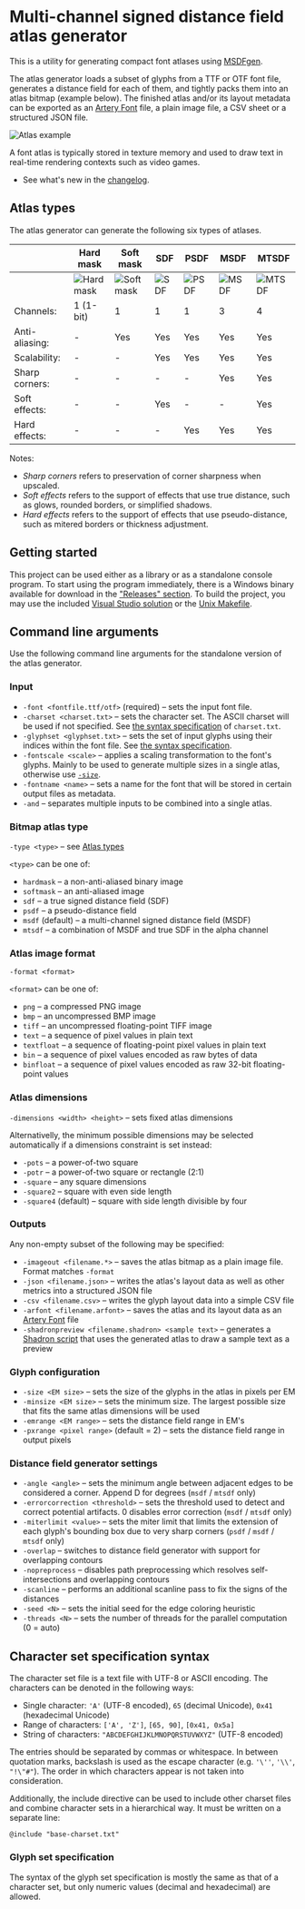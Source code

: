 
# Multi-channel signed distance field atlas generator

This is a utility for generating compact font atlases using [MSDFgen](https://github.com/Chlumsky/msdfgen).

The atlas generator loads a subset of glyphs from a TTF or OTF font file, generates a distance field for each of them, and tightly packs them into an atlas bitmap (example below). The finished atlas and/or its layout metadata can be exported as an [Artery Font](https://github.com/Chlumsky/artery-font-format) file, a plain image file, a CSV sheet or a structured JSON file.

![Atlas example](https://user-images.githubusercontent.com/18639794/76163889-811f2e80-614a-11ea-9b28-1eed54dbb899.png)

A font atlas is typically stored in texture memory and used to draw text in real-time rendering contexts such as video games.

- See what's new in the [changelog](CHANGELOG.md).

## Atlas types

The atlas generator can generate the following six types of atlases.

| |Hard mask|Soft mask|SDF|PSDF|MSDF|MTSDF|
|-|-|-|-|-|-|-|
| |![Hard mask](https://user-images.githubusercontent.com/18639794/76163903-9eec9380-614a-11ea-92cb-d49485bbad31.png)|![Soft mask](https://user-images.githubusercontent.com/18639794/76163904-a1e78400-614a-11ea-912a-b220fed081cb.png)|![SDF](https://user-images.githubusercontent.com/18639794/76163905-a4e27480-614a-11ea-93eb-c80819a44e6e.png)|![PSDF](https://user-images.githubusercontent.com/18639794/76163907-a6ac3800-614a-11ea-8d97-dafc1db6711d.png)|![MSDF](https://user-images.githubusercontent.com/18639794/76163909-a9a72880-614a-11ea-9726-e825ee0dde94.png)|![MTSDF](https://user-images.githubusercontent.com/18639794/76163910-ac098280-614a-11ea-8b6b-811d864cd584.png)|
|Channels:|1 (1-bit)|1|1|1|3|4|
|Anti-aliasing:|-|Yes|Yes|Yes|Yes|Yes|
|Scalability:|-|-|Yes|Yes|Yes|Yes|
|Sharp corners:|-|-|-|-|Yes|Yes|
|Soft effects:|-|-|Yes|-|-|Yes|
|Hard effects:|-|-|-|Yes|Yes|Yes|

Notes:
- *Sharp corners* refers to preservation of corner sharpness when upscaled.
- *Soft effects* refers to the support of effects that use true distance, such as glows, rounded borders, or simplified shadows.
- *Hard effects* refers to the support of effects that use pseudo-distance, such as mitered borders or thickness adjustment.

## Getting started

This project can be used either as a library or as a standalone console program.
To start using the program immediately, there is a Windows binary available for download in the ["Releases" section](https://github.com/Chlumsky/msdf-atlas-gen/releases).
To build the project, you may use the included [Visual Studio solution](msdf-atlas-gen.sln) or the [Unix Makefile](Makefile).

## Command line arguments

Use the following command line arguments for the standalone version of the atlas generator.

### Input

- `-font <fontfile.ttf/otf>` (required) &ndash; sets the input font file.
- `-charset <charset.txt>` &ndash; sets the character set. The ASCII charset will be used if not specified. See [the syntax specification](#character-set-specification-syntax) of `charset.txt`.
- `-glyphset <glyphset.txt>` &ndash; sets the set of input glyphs using their indices within the font file. See [the syntax specification](#glyph-set-specification).
- `-fontscale <scale>` &ndash; applies a scaling transformation to the font's glyphs. Mainly to be used to generate multiple sizes in a single atlas, otherwise use [`-size`](#glyph-configuration).
- `-fontname <name>` &ndash; sets a name for the font that will be stored in certain output files as metadata.
- `-and` &ndash; separates multiple inputs to be combined into a single atlas.

### Bitmap atlas type

`-type <type>` &ndash; see [Atlas types](#atlas-types)

`<type>` can be one of:

- `hardmask` &ndash; a non-anti-aliased binary image
- `softmask` &ndash; an anti-aliased image
- `sdf` &ndash; a true signed distance field (SDF)
- `psdf` &ndash; a pseudo-distance field
- `msdf` (default) &ndash; a multi-channel signed distance field (MSDF)
- `mtsdf` &ndash; a combination of MSDF and true SDF in the alpha channel

### Atlas image format

`-format <format>`

`<format>` can be one of:

- `png` &ndash; a compressed PNG image
- `bmp` &ndash; an uncompressed BMP image
- `tiff` &ndash; an uncompressed floating-point TIFF image
- `text` &ndash; a sequence of pixel values in plain text
- `textfloat` &ndash; a sequence of floating-point pixel values in plain text
- `bin` &ndash; a sequence of pixel values encoded as raw bytes of data
- `binfloat` &ndash; a sequence of pixel values encoded as raw 32-bit floating-point values

### Atlas dimensions

`-dimensions <width> <height>` &ndash; sets fixed atlas dimensions

Alternativelly, the minimum possible dimensions may be selected automatically if a dimensions constraint is set instead:

- `-pots` &ndash; a power-of-two square
- `-potr` &ndash; a power-of-two square or rectangle (2:1)
- `-square` &ndash; any square dimensions
- `-square2` &ndash; square with even side length
- `-square4` (default) &ndash; square with side length divisible by four

### Outputs

Any non-empty subset of the following may be specified:

- `-imageout <filename.*>` &ndash; saves the atlas bitmap as a plain image file. Format matches `-format`
- `-json <filename.json>` &ndash; writes the atlas's layout data as well as other metrics into a structured JSON file
- `-csv <filename.csv>` &ndash; writes the glyph layout data into a simple CSV file
- `-arfont <filename.arfont>` &ndash; saves the atlas and its layout data as an [Artery Font](https://github.com/Chlumsky/artery-font-format) file
- `-shadronpreview <filename.shadron> <sample text>` &ndash; generates a [Shadron script](https://www.arteryengine.com/shadron/) that uses the generated atlas to draw a sample text as a preview

### Glyph configuration

- `-size <EM size>` &ndash; sets the size of the glyphs in the atlas in pixels per EM
- `-minsize <EM size>` &ndash; sets the minimum size. The largest possible size that fits the same atlas dimensions will be used
- `-emrange <EM range>` &ndash; sets the distance field range in EM's
- `-pxrange <pixel range>` (default = 2) &ndash; sets the distance field range in output pixels

### Distance field generator settings

- `-angle <angle>` &ndash; sets the minimum angle between adjacent edges to be considered a corner. Append D for degrees (`msdf` / `mtsdf` only)
- `-errorcorrection <threshold>` &ndash; sets the threshold used to detect and correct potential artifacts. 0 disables error correction (`msdf` / `mtsdf` only)
- `-miterlimit <value>` &ndash; sets the miter limit that limits the extension of each glyph's bounding box due to very sharp corners (`psdf` / `msdf` / `mtsdf` only)
- `-overlap` &ndash; switches to distance field generator with support for overlapping contours
- `-nopreprocess` &ndash; disables path preprocessing which resolves self-intersections and overlapping contours
- `-scanline` &ndash; performs an additional scanline pass to fix the signs of the distances
- `-seed <N>` &ndash; sets the initial seed for the edge coloring heuristic
- `-threads <N>` &ndash; sets the number of threads for the parallel computation (0 = auto)

## Character set specification syntax

The character set file is a text file with UTF-8 or ASCII encoding.
The characters can be denoted in the following ways:

- Single character: `'A'` (UTF-8 encoded), `65` (decimal Unicode), `0x41` (hexadecimal Unicode)
- Range of characters: `['A', 'Z']`, `[65, 90]`, `[0x41, 0x5a]`
- String of characters: `"ABCDEFGHIJKLMNOPQRSTUVWXYZ"` (UTF-8 encoded)

The entries should be separated by commas or whitespace.
In between quotation marks, backslash is used as the escape character (e.g. `'\''`, `'\\'`, `"!\"#"`).
The order in which characters appear is not taken into consideration.

Additionally, the include directive can be used to include other charset files and combine character sets in a hierarchical way.
It must be written on a separate line:

`@include "base-charset.txt"`

### Glyph set specification

The syntax of the glyph set specification is mostly the same as that of a character set, but only numeric values (decimal and hexadecimal) are allowed.
